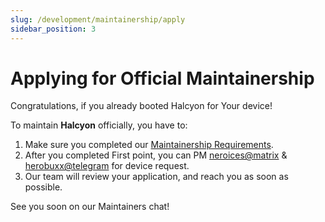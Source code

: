 ```yaml
---
slug: /development/maintainership/apply
sidebar_position: 3
---
```

# Applying for Official Maintainership

Congratulations, if you already booted Halcyon for Your device!

To maintain **Halcyon** officially, you have to:  
1. Make sure you completed our [Maintainership Requirements](/development/maintainership/requirements).
2. After you completed First point, you can PM [neroices@matrix](https://matrix.to/#/@nices:matrix.org) & [herobuxx@telegram](https://t.me/herobuxx) for device request.
3. Our team will review your application, and reach you as soon as possible.

See you soon on our Maintainers chat!